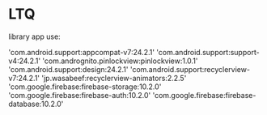 # LTQ
library app use:

   'com.android.support:appcompat-v7:24.2.1'
     'com.android.support:support-v4:24.2.1'
     'com.andrognito.pinlockview:pinlockview:1.0.1'
     'com.android.support:design:24.2.1'
     'com.android.support:recyclerview-v7:24.2.1'
     'jp.wasabeef:recyclerview-animators:2.2.5'
     'com.google.firebase:firebase-storage:10.2.0'
     'com.google.firebase:firebase-auth:10.2.0'
     'com.google.firebase:firebase-database:10.2.0'
